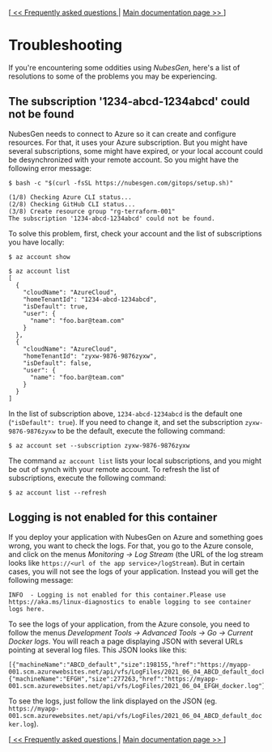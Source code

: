 [[ << Frequently asked questions ](frequently-asked-questions.md) | [ Main documentation page >> ](README.md)]

# Troubleshooting

If you're encountering some oddities using _NubesGen_, here's a list of resolutions to some of the problems you may be experiencing.

## The subscription '1234-abcd-1234abcd' could not be found

NubesGen needs to connect to Azure so it can create and configure resources.
For that, it uses your Azure subscription.
But you might have several subscriptions, some might have expired, or your local account could be desynchronized with your remote account.
So you might have the following error message:

```shell
$ bash -c "$(curl -fsSL https://nubesgen.com/gitops/setup.sh)"

(1/8) Checking Azure CLI status...
(2/8) Checking GitHub CLI status...
(3/8) Create resource group "rg-terraform-001"
The subscription '1234-abcd-1234abcd' could not be found.
```

To solve this problem, first, check your account and the list of subscriptions you have locally:

```shell
$ az account show

$ az account list
[
  {
    "cloudName": "AzureCloud",
    "homeTenantId": "1234-abcd-1234abcd",
    "isDefault": true,
    "user": {
      "name": "foo.bar@team.com"
    }
  },
  {
    "cloudName": "AzureCloud",
    "homeTenantId": "zyxw-9876-9876zyxw",
    "isDefault": false,
    "user": {
      "name": "foo.bar@team.com"
    }
  }
]
```

In the list of subscription above, `1234-abcd-1234abcd` is the default one (`"isDefault": true`).
If you need to change it, and set the subscription `zyxw-9876-9876zyxw` to be the default, execute the following command:

```shell
$ az account set --subscription zyxw-9876-9876zyxw
```

The command `az account list` lists your local subscriptions, and you might be out of synch with your remote account.
To refresh the list of subscriptions, execute the following command:

```shell
$ az account list --refresh
```

## Logging is not enabled for this container

If you deploy your application with NubesGen on Azure and something goes wrong, you want to check the logs.
For that, you go to the Azure console, and click on the menus _Monitoring -> Log Stream_ (the URL of the log stream looks like `https://<url of the app service>/logStream`).
But in certain cases, you will not see the logs of your application.
Instead you will get the following message:

```
INFO  - Logging is not enabled for this container.Please use https://aka.ms/linux-diagnostics to enable logging to see container logs here.
```

To see the logs of your application, from the Azure console, you need to follow the menus _Development Tools -> Advanced Tools -> Go -> Current Docker logs_.
You will reach a page displaying JSON with several URLs pointing at several log files.
This JSON looks like this:

```
[{"machineName":"ABCD_default","size":198155,"href":"https://myapp-001.scm.azurewebsites.net/api/vfs/LogFiles/2021_06_04_ABCD_default_docker.log"},
{"machineName":"EFGH","size":277263,"href":"https://myapp-001.scm.azurewebsites.net/api/vfs/LogFiles/2021_06_04_EFGH_docker.log"}]
```

To see the logs, just follow the link displayed on the JSON (eg. `https://myapp-001.scm.azurewebsites.net/api/vfs/LogFiles/2021_06_04_ABCD_default_docker.log`).

[[ << Frequently asked questions ](frequently-asked-questions.md) | [ Main documentation page >> ](README.md)]
